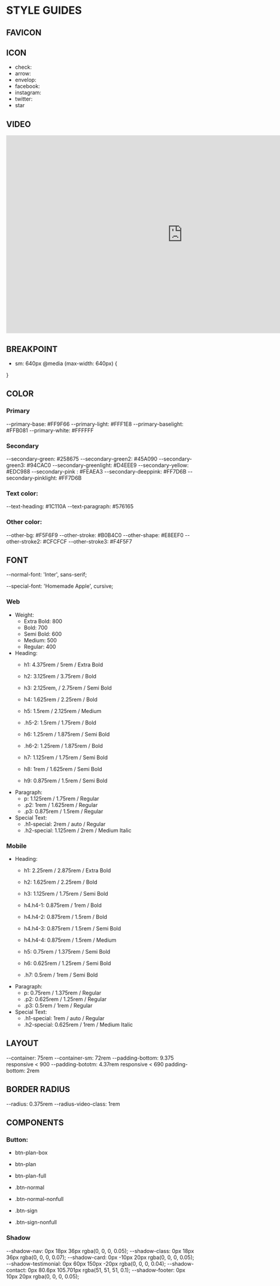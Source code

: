 # STYLE GUIDES

## FAVICON

<link rel="apple-touch-icon" sizes="180x180" href="/apple-touch-icon.png">
<link rel="icon" type="image/png" sizes="32x32" href="/favicon-32x32.png">
<link rel="icon" type="image/png" sizes="16x16" href="/favicon-16x16.png">
<link rel="manifest" href="/site.webmanifest">

## ICON

<script src="https://use.fontawesome.com/aa98399191.js"></script>

- check: <i class="fa-solid fa-check"></i>
- arrow:  <i class="fa-solid fa-arrow-right"></i>
- envelop: <i class="fa fa-envelope"></i>
- facebook: <i class="fa-brands fa-facebook-f"></i>
-  instagram: <i class="fa-brands fa-instagram"></i>
- twitter: <i class="fa-brands fa-twitter"></i>
- star <i class="fa-regular fa-star"></i>
## VIDEO

<iframe width="941" height="529" src="https://www.youtube.com/embed/Vr3h5X9kmUo" title="15 MIN MORNING YOGA FLOW || Wake Up &amp; Feel Energised" frameborder="0" allow="accelerometer; autoplay; clipboard-write; encrypted-media; gyroscope; picture-in-picture; web-share" allowfullscreen></iframe>

## BREAKPOINT
- sm: 640px
@media (max-width: 640px) {
    
}
## COLOR

### Primary
--primary-base: #FF9F66
--primary-light: #FFF1E8
--primary-baselight: #FFB081
--primary-white: #FFFFFF

### Secondary
--secondary-green: #258675
--secondary-green2: #45A090
--secondary-green3: #94CAC0
--secondary-greenlight: #D4EEE9
--secondary-yellow: #EDC988
--secondary-pink : #FEAEA3
--secondary-deeppink: #FF7D6B
--secondary-pinklight: #FF7D6B

### Text color:
--text-heading: #1C110A
--text-paragraph: #576165

### Other color: 
--other-bg: #F5F6F9
--other-stroke: #B0B4C0
--other-shape: #E8EEF0
--other-stroke2: #CFCFCF
--other-stroke3: #F4F5F7


## FONT

--normal-font: 'Inter', sans-serif;

<style>
  @import url('https://fonts.googleapis.com/css2?family=Inter:wght@300;400;500;600;700;800&display=swap');
</style>

--special-font: 'Homemade Apple', cursive;

<style>
  @import url('https://fonts.googleapis.com/css2?family=Homemade+Apple&display=swap');
</style>

### Web
- Weight: 
    - Extra Bold: 800
     - Bold: 700
    - Semi Bold: 600
    - Medium: 500
    - Regular: 400
- Heading:
    - h1: 4.375rem / 5rem / Extra Bold
    - h2: 3.125rem / 3.75rem / Bold
    - h3: 2.125rem, / 2.75rem /  Semi Bold
    - h4: 1.625rem / 2.25rem / Bold

    - h5: 1.5rem / 2.125rem / Medium
    - .h5-2: 1.5rem / 1.75rem / Bold

    - h6: 1.25rem / 1.875rem / Semi Bold
    - .h6-2: 1.25rem / 1.875rem / Bold

    - h7: 1.125rem / 1.75rem / Semi Bold
    - h8: 1rem / 1.625rem / Semi Bold
    - h9: 0.875rem / 1.5rem / Semi Bold
- Paragraph:
    - p: 1.125rem / 1.75rem / Regular
    - .p2: 1rem / 1.625rem / Regular
    - .p3: 0.875rem / 1.5rem / Regular
- Special Text:
    - .h1-special: 2rem / auto / Regular
    - .h2-special: 1.125rem / 2rem / Medium Italic

### Mobile
- Heading:
    - h1: 2.25rem / 2.875rem / Extra Bold
    - h2: 1.625rem / 2.25rem / Bold
    - h3: 1.125rem / 1.75rem /  Semi Bold

    - h4.h4-1: 0.875rem / 1rem / Bold
    - h4.h4-2: 0.875rem / 1.5rem / Bold
    - h4.h4-3: 0.875rem / 1.5rem / Semi Bold
    - h4.h4-4: 0.875rem / 1.5rem / Medium


    - h5: 0.75rem / 1.375rem / Semi Bold

    - h6: 0.625rem / 1.25rem / Semi Bold

    - .h7: 0.5rem / 1rem / Semi Bold
- Paragraph:
    - p: 0.75rem / 1.375rem / Regular
    - .p2: 0.625rem / 1.25rem / Regular
    - .p3: 0.5rem / 1rem / Regular
- Special Text:
    - .h1-special: 1rem / auto / Regular
    - .h2-special: 0.625rem / 1rem / Medium Italic


## LAYOUT
--container: 75rem
--container-sm: 72rem
--padding-bottom: 9.375
responsive < 900 
--padding-bototm: 4.37rem
responsive < 690
padding-bottom: 2rem

## BORDER RADIUS
--radius: 0.375rem
--radius-video-class: 1rem
## COMPONENTS

### Button:
- btn-plan-box
- btn-plan
- btn-plan-full

- .btn-normal
- .btn-normal-nonfull

- .btn-sign
- .btn-sign-nonfull

### Shadow
--shadow-nav:  0px 18px 36px rgba(0, 0, 0, 0.05);
--shadow-class:  0px 18px 36px rgba(0, 0, 0, 0.07);
--shadow-card:  0px -10px 20px rgba(0, 0, 0, 0.05);
--shadow-testimonial:  0px 60px 150px -20px rgba(0, 0, 0, 0.04);
--shadow-contact:  0px 80.6px 105.701px rgba(51, 51, 51, 0.1);
    --shadow-footer:  0px 10px 20px rgba(0, 0, 0, 0.05);